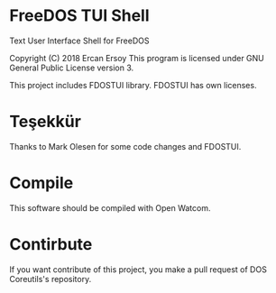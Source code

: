 # FreeDOS TUI Shell

Text User Interface Shell for FreeDOS

Copyright (C) 2018 Ercan Ersoy
This program is licensed under GNU General Public License version 3.

This project includes FDOSTUI library. FDOSTUI has own licenses.

# Teşekkür

Thanks to Mark Olesen for some code changes and FDOSTUI.

# Compile

This software should be compiled with Open Watcom.

# Contirbute

If you want contribute of this project, you make a pull request of
DOS Coreutils's repository.
